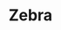 ---
layout: project
title: Zebra
class:     Mammalia
family: Equidae
headline: Zebras are the best!
picture: /public/images/skull.svg
name: Jane Doe
position: Developer
---